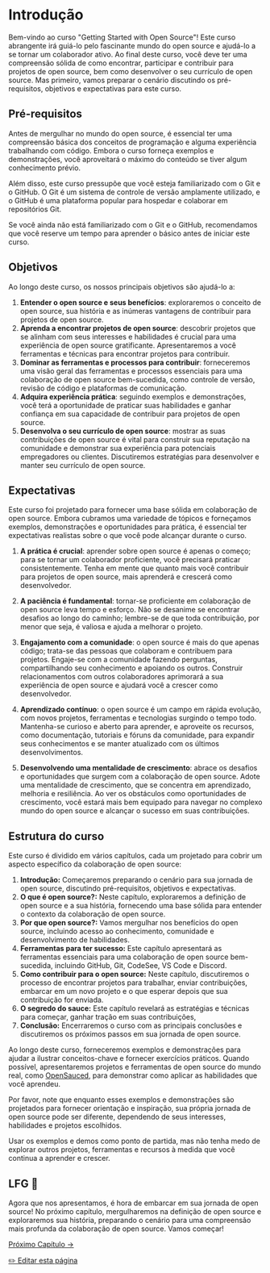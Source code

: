 # Introdução

Bem-vindo ao curso "Getting Started with Open Source"!
Este curso abrangente irá guiá-lo pelo fascinante mundo do open source e ajudá-lo a se tornar um colaborador ativo.
Ao final deste curso, você deve ter uma compreensão sólida de como encontrar, participar e contribuir para projetos de open source, bem como desenvolver o seu currículo de open source. 
Mas primeiro, vamos preparar o cenário discutindo os pré-requisitos, objetivos e expectativas para este curso.

## Pré-requisitos

Antes de mergulhar no mundo do open source, é essencial ter uma compreensão básica dos conceitos de programação e alguma experiência trabalhando com código.
Embora o curso forneça exemplos e demonstrações, você aproveitará o máximo do conteúdo se tiver algum conhecimento prévio.

Além disso, este curso pressupõe que você esteja familiarizado com o Git e o GitHub.
O Git é um sistema de controle de versão amplamente utilizado, e o GitHub é uma plataforma popular para hospedar e colaborar em repositórios Git.

Se você ainda não está familiarizado com o Git e o GitHub, recomendamos que você reserve um tempo para aprender o básico antes de iniciar este curso.

## Objetivos

Ao longo deste curso, os nossos principais objetivos são ajudá-lo a:

1. **Entender o open source e seus benefícios**: exploraremos o conceito de open source, sua história e as inúmeras vantagens de contribuir para projetos de open source.
2. **Aprenda a encontrar projetos de open source**: descobrir projetos que se alinham com seus interesses e habilidades é crucial para uma experiência de open source gratificante. Apresentaremos a você ferramentas e técnicas para encontrar projetos para contribuir.
3. **Dominar as ferramentas e processos para contribuir**: forneceremos uma visão geral das ferramentas e processos essenciais para uma colaboração de open source bem-sucedida, como controle de versão, revisão de código e plataformas de comunicação.
4. **Adquira experiência prática**: seguindo exemplos e demonstrações, você terá a oportunidade de praticar suas habilidades e ganhar confiança em sua capacidade de contribuir para projetos de open source.
5. **Desenvolva o seu currículo de open source**: mostrar as suas contribuições de open source é vital para construir sua reputação na comunidade e demonstrar sua experiência para potenciais empregadores ou clientes. Discutiremos estratégias para desenvolver e manter seu currículo de open source.

## Expectativas

Este curso foi projetado para fornecer uma base sólida em colaboração de open source.
Embora cubramos uma variedade de tópicos e forneçamos exemplos, demonstrações e oportunidades para prática, é essencial ter expectativas realistas sobre o que você pode alcançar durante o curso.

1. **A prática é crucial**: aprender sobre open source é apenas o começo; para se tornar um colaborador proficiente, você precisará praticar consistentemente.
Tenha em mente que quanto mais você contribuir para projetos de open source, mais aprenderá e crescerá como desenvolvedor.

2. **A paciência é fundamental**: tornar-se proficiente em colaboração de open source leva tempo e esforço. Não se desanime se encontrar desafios ao longo do caminho; lembre-se de que toda contribuição, por menor que seja, é valiosa e ajuda a melhorar o projeto.

3. **Engajamento com a comunidade**: o open source é mais do que apenas código; trata-se das pessoas que colaboram e contribuem para projetos. Engaje-se com a comunidade fazendo perguntas, compartilhando seu conhecimento e apoiando os outros.
Construir relacionamentos com outros colaboradores aprimorará a sua experiência de open source e ajudará você a crescer como desenvolvedor.

4. **Aprendizado contínuo**: o open source é um campo em rápida evolução, com novos projetos, ferramentas e tecnologias surgindo o tempo todo. Mantenha-se curioso e aberto para aprender, e aproveite os recursos, como documentação, tutoriais e fóruns da comunidade, para expandir seus conhecimentos e se manter atualizado com os últimos desenvolvimentos.

5. **Desenvolvendo uma mentalidade de crescimento**: abrace os desafios e oportunidades que surgem com a colaboração de open source. Adote uma mentalidade de crescimento, que se concentra em aprendizado, melhoria e resiliência. Ao ver os obstáculos como oportunidades de crescimento, você estará mais bem equipado para navegar no complexo mundo do open source e alcançar o sucesso em suas contribuições.

## Estrutura do curso

Este curso é dividido em vários capítulos, cada um projetado para cobrir um aspecto específico da colaboração de open source:

1. **Introdução:** Começaremos preparando o cenário para sua jornada de open source, discutindo pré-requisitos, objetivos e expectativas.
2. **O que é open source?:** Neste capítulo, exploraremos a definição de open source e a sua história, fornecendo uma base sólida para entender o contexto da colaboração de open source.
3. **Por que open source?:** Vamos mergulhar nos benefícios do open source, incluindo acesso ao conhecimento, comunidade e desenvolvimento de habilidades.
4. **Ferramentas para ter sucesso:** Este capítulo apresentará as ferramentas essenciais para uma colaboração de open source bem-sucedida, incluindo GitHub, Git, CodeSee, VS Code e Discord.
5. **Como contribuir para o open source:** Neste capítulo, discutiremos o processo de encontrar projetos para trabalhar, enviar contribuições, embarcar em um novo projeto e o que esperar depois que sua contribuição for enviada.
6. **O segredo do sauce:** Este capítulo revelará as estratégias e técnicas para começar, ganhar tração em suas contribuições,
7. **Conclusão:** Encerraremos o curso com as principais conclusões e discutiremos os próximos passos em sua jornada de open source.

Ao longo deste curso, forneceremos exemplos e demonstrações para ajudar a ilustrar conceitos-chave e fornecer exercícios práticos. Quando possível, apresentaremos projetos e ferramentas de open source do mundo real, como [OpenSauced](https://opensauced.pizza/), para demonstrar como aplicar as habilidades que você aprendeu.

Por favor, note que enquanto esses exemplos e demonstrações são projetados para fornecer orientação e inspiração, sua própria jornada de open source pode ser diferente, dependendo de seus interesses, habilidades e projetos escolhidos.

Usar os exemplos e demos como ponto de partida, mas não tenha medo de explorar outros projetos, ferramentas e recursos à medida que você continua a aprender e crescer.

## LFG 🚀

Agora que nos apresentamos, é hora de embarcar em sua jornada de open source! No próximo capítulo, mergulharemos na definição de open source e exploraremos sua história, preparando o cenário para uma compreensão mais profunda da colaboração de open source. Vamos começar!

[Próximo Capítulo ->](/translations/pt-br/02-o-que-é-open-source.md)

<a href="https://github.com/open-sauced/intro/edit/main/translations/pt-br/01-introdução">
✏️  Editar esta página
</a>
